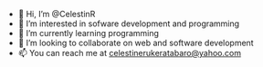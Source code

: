 - 👋 Hi, I’m @CelestinR
- 👀 I’m interested in sofware development and programming
- 🌱 I’m currently learning programming
- 💞️ I’m looking to collaborate on web and software development
- 📫 You can reach me at celestinerukeratabaro@yahoo.com
